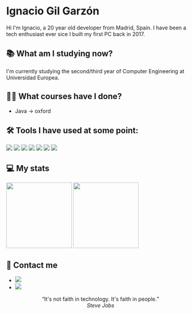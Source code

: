 # Ignacio Gil Garzón
Hi I'm Ignacio, a 20 year old developer from Madrid, Spain. I have been a tech enthusiast ever sice I built my first PC back in 2017.

<!-- ## 🚀 Projects -->

## 📚 What am I studying now?
I'm currently studying the second/third year of Computer Engineering at Universidad Europea.

## 👨‍🎓 What courses have I done?
- Java -> oxford

## 🛠 Tools I have used at some point:
![](https://img.shields.io/badge/Code-Python-informational?style=flat&logo=Python&logoColor=white&color=506ad4)
![](https://img.shields.io/badge/Code-Java-informational?style=flat&logo=Java&logoColor=white&color=506ad4)
![](https://img.shields.io/badge/Code-C++-informational?style=flat&logo=C++&logoColor=white&color=506ad4)
![](https://img.shields.io/badge/Gadget-Arduino-informational?style=flat&logo=Arduino&logoColor=white&color=506ad4)
![](https://img.shields.io/badge/DB-MySQL-informational?style=flat&logo=MySQL&logoColor=white&color=506ad4)
![](https://img.shields.io/badge/OS-Android-informational?style=flat&logo=Android&logoColor=white&color=506ad4)
![](https://img.shields.io/badge/IDE-Visual_Studio_Code-informational?style=flat&logo=visualstudiocode&logoColor=white&color=506ad4)


## 💻 My stats
<div align=”center”>
  <img height = "175" src="https://github-readme-stats.vercel.app/api?username=Ignaciogg&theme=dark&hide=prs,issues" />

  <img height = "175" src="https://github-readme-stats.vercel.app/api/top-langs/?username=Ignaciogg&theme=dark&compact" />
</div>

## 💬 Contact me
- [![](https://img.shields.io/badge/-LinkedIn-informational?style=flat&logo=Linkedin&logoColor=white&color=506ad4)](https://www.linkedin.com/in/ignacio-gil-garz%C3%B3n-93b321222/)
- [![](https://img.shields.io/badge/-Gmail-informational?style=flat&logo=Gmail&logoColor=white&color=506ad4)](mailto:nachogilgarzon@gmail.com)



<p align="center">
  <q>It's not faith in technology. It's faith in people.</q>
  </br>
  <cite>Steve Jobs</cite>
</p>
